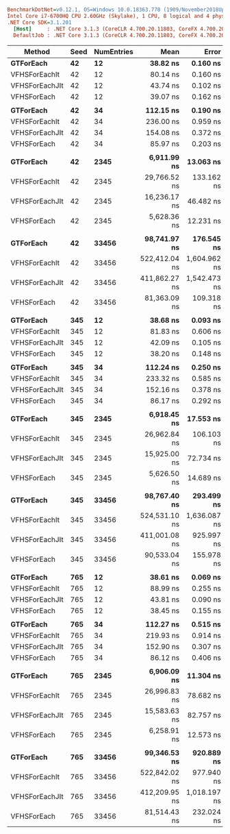 ``` ini

BenchmarkDotNet=v0.12.1, OS=Windows 10.0.18363.778 (1909/November2018Update/19H2)
Intel Core i7-6700HQ CPU 2.60GHz (Skylake), 1 CPU, 8 logical and 4 physical cores
.NET Core SDK=3.1.201
  [Host]     : .NET Core 3.1.3 (CoreCLR 4.700.20.11803, CoreFX 4.700.20.12001), X64 RyuJIT
  DefaultJob : .NET Core 3.1.3 (CoreCLR 4.700.20.11803, CoreFX 4.700.20.12001), X64 RyuJIT


```
|         Method | Seed | NumEntries |          Mean |        Error |       StdDev | Ratio | RatioSD |
|--------------- |----- |----------- |--------------:|-------------:|-------------:|------:|--------:|
|      **GTForEach** |   **42** |         **12** |      **38.82 ns** |     **0.160 ns** |     **0.142 ns** |  **1.00** |    **0.00** |
|  VFHSForEachIt |   42 |         12 |      80.14 ns |     0.160 ns |     0.150 ns |  2.06 |    0.01 |
| VFHSForEachJIt |   42 |         12 |      43.74 ns |     0.102 ns |     0.090 ns |  1.13 |    0.00 |
|    VFHSForEach |   42 |         12 |      39.07 ns |     0.162 ns |     0.152 ns |  1.01 |    0.01 |
|                |      |            |               |              |              |       |         |
|      **GTForEach** |   **42** |         **34** |     **112.15 ns** |     **0.190 ns** |     **0.178 ns** |  **1.00** |    **0.00** |
|  VFHSForEachIt |   42 |         34 |     236.00 ns |     0.959 ns |     0.850 ns |  2.10 |    0.01 |
| VFHSForEachJIt |   42 |         34 |     154.08 ns |     0.372 ns |     0.311 ns |  1.37 |    0.00 |
|    VFHSForEach |   42 |         34 |      85.97 ns |     0.203 ns |     0.170 ns |  0.77 |    0.00 |
|                |      |            |               |              |              |       |         |
|      **GTForEach** |   **42** |       **2345** |   **6,911.99 ns** |    **13.063 ns** |    **12.219 ns** |  **1.00** |    **0.00** |
|  VFHSForEachIt |   42 |       2345 |  29,766.52 ns |   133.162 ns |   124.560 ns |  4.31 |    0.02 |
| VFHSForEachJIt |   42 |       2345 |  16,236.17 ns |    46.482 ns |    43.479 ns |  2.35 |    0.01 |
|    VFHSForEach |   42 |       2345 |   5,628.36 ns |    12.231 ns |    11.441 ns |  0.81 |    0.00 |
|                |      |            |               |              |              |       |         |
|      **GTForEach** |   **42** |      **33456** |  **98,741.97 ns** |   **176.545 ns** |   **165.140 ns** |  **1.00** |    **0.00** |
|  VFHSForEachIt |   42 |      33456 | 522,412.04 ns | 1,604.962 ns | 1,422.757 ns |  5.29 |    0.01 |
| VFHSForEachJIt |   42 |      33456 | 411,862.27 ns | 1,542.473 ns | 1,288.035 ns |  4.17 |    0.02 |
|    VFHSForEach |   42 |      33456 |  81,363.09 ns |   109.318 ns |    85.348 ns |  0.82 |    0.00 |
|                |      |            |               |              |              |       |         |
|      **GTForEach** |  **345** |         **12** |      **38.68 ns** |     **0.093 ns** |     **0.083 ns** |  **1.00** |    **0.00** |
|  VFHSForEachIt |  345 |         12 |      81.83 ns |     0.606 ns |     0.567 ns |  2.11 |    0.02 |
| VFHSForEachJIt |  345 |         12 |      42.09 ns |     0.105 ns |     0.093 ns |  1.09 |    0.00 |
|    VFHSForEach |  345 |         12 |      38.20 ns |     0.148 ns |     0.123 ns |  0.99 |    0.00 |
|                |      |            |               |              |              |       |         |
|      **GTForEach** |  **345** |         **34** |     **112.24 ns** |     **0.250 ns** |     **0.234 ns** |  **1.00** |    **0.00** |
|  VFHSForEachIt |  345 |         34 |     233.32 ns |     0.585 ns |     0.518 ns |  2.08 |    0.01 |
| VFHSForEachJIt |  345 |         34 |     152.16 ns |     0.378 ns |     0.353 ns |  1.36 |    0.00 |
|    VFHSForEach |  345 |         34 |      86.17 ns |     0.292 ns |     0.259 ns |  0.77 |    0.00 |
|                |      |            |               |              |              |       |         |
|      **GTForEach** |  **345** |       **2345** |   **6,918.45 ns** |    **17.553 ns** |    **16.419 ns** |  **1.00** |    **0.00** |
|  VFHSForEachIt |  345 |       2345 |  26,962.84 ns |   106.103 ns |    99.249 ns |  3.90 |    0.02 |
| VFHSForEachJIt |  345 |       2345 |  15,925.00 ns |    72.734 ns |    68.036 ns |  2.30 |    0.01 |
|    VFHSForEach |  345 |       2345 |   5,626.50 ns |    14.689 ns |    13.022 ns |  0.81 |    0.00 |
|                |      |            |               |              |              |       |         |
|      **GTForEach** |  **345** |      **33456** |  **98,767.40 ns** |   **293.499 ns** |   **260.179 ns** |  **1.00** |    **0.00** |
|  VFHSForEachIt |  345 |      33456 | 524,531.10 ns | 1,636.087 ns | 1,530.397 ns |  5.31 |    0.02 |
| VFHSForEachJIt |  345 |      33456 | 411,001.08 ns |   925.997 ns |   866.178 ns |  4.16 |    0.01 |
|    VFHSForEach |  345 |      33456 |  90,533.04 ns |   155.978 ns |   138.271 ns |  0.92 |    0.00 |
|                |      |            |               |              |              |       |         |
|      **GTForEach** |  **765** |         **12** |      **38.61 ns** |     **0.069 ns** |     **0.054 ns** |  **1.00** |    **0.00** |
|  VFHSForEachIt |  765 |         12 |      88.99 ns |     0.255 ns |     0.213 ns |  2.31 |    0.01 |
| VFHSForEachJIt |  765 |         12 |      43.81 ns |     0.090 ns |     0.080 ns |  1.13 |    0.00 |
|    VFHSForEach |  765 |         12 |      38.45 ns |     0.155 ns |     0.145 ns |  1.00 |    0.00 |
|                |      |            |               |              |              |       |         |
|      **GTForEach** |  **765** |         **34** |     **112.27 ns** |     **0.515 ns** |     **0.456 ns** |  **1.00** |    **0.00** |
|  VFHSForEachIt |  765 |         34 |     219.93 ns |     0.914 ns |     0.855 ns |  1.96 |    0.01 |
| VFHSForEachJIt |  765 |         34 |     152.90 ns |     0.307 ns |     0.272 ns |  1.36 |    0.01 |
|    VFHSForEach |  765 |         34 |      86.12 ns |     0.406 ns |     0.380 ns |  0.77 |    0.00 |
|                |      |            |               |              |              |       |         |
|      **GTForEach** |  **765** |       **2345** |   **6,906.09 ns** |    **11.304 ns** |    **10.020 ns** |  **1.00** |    **0.00** |
|  VFHSForEachIt |  765 |       2345 |  26,996.83 ns |    78.682 ns |    73.599 ns |  3.91 |    0.01 |
| VFHSForEachJIt |  765 |       2345 |  15,583.63 ns |    82.757 ns |    77.411 ns |  2.26 |    0.01 |
|    VFHSForEach |  765 |       2345 |   6,258.91 ns |    12.573 ns |    11.761 ns |  0.91 |    0.00 |
|                |      |            |               |              |              |       |         |
|      **GTForEach** |  **765** |      **33456** |  **99,346.53 ns** |   **920.889 ns** |   **861.400 ns** |  **1.00** |    **0.00** |
|  VFHSForEachIt |  765 |      33456 | 522,842.02 ns |   977.940 ns |   763.512 ns |  5.26 |    0.05 |
| VFHSForEachJIt |  765 |      33456 | 412,209.95 ns | 1,018.197 ns |   902.605 ns |  4.15 |    0.04 |
|    VFHSForEach |  765 |      33456 |  81,514.43 ns |   232.024 ns |   205.683 ns |  0.82 |    0.01 |
